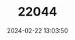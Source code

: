 ---
title: "22044"
category: "Trachypithecus laotum"
draft: false
date: 2024-02-22 13:03:50
languages:
  English: ["Lao Langur", "Lao leaf monkey", "Laotian Langur"]
  Lao: ["Kung"]
  French: ["Langur du Laos"]
---